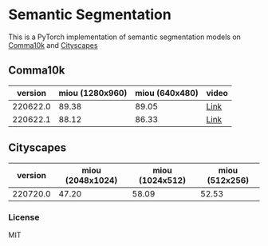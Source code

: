 # Semantic Segmentation
This is a PyTorch implementation of semantic segmentation models on [Comma10k](https://github.com/commaai/comma10k) and [Cityscapes](https://www.cityscapes-dataset.com/)

## Comma10k
| version  | miou (1280x960) | miou (640x480) | video                                |
| -------- | --------------- | -------------- | ------------------------------------ |
| 220622.0 | 89.38           | 89.05          | [Link](https://youtu.be/-xZ5Vsq1JDg) |
| 220622.1 | 88.12           | 86.33          | [Link](https://youtu.be/TR1ZyxkL8Vo) |

## Cityscapes
| version  | miou (2048x1024) | miou (1024x512) | miou (512x256) |
| -------- | ---------------- | --------------- | -------------- |
| 220720.0 | 47.20            | 58.09           | 52.53          |

### License

MIT
